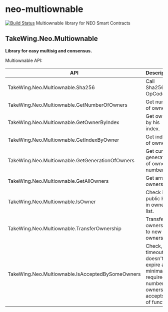 # neo-multiownable
[![Build Status](https://dev.azure.com/soloway2010/TakeWing.Neo.Multiownable/_apis/build/status/soloway2010.neo-multiownable?branchName=develop)](https://dev.azure.com/soloway2010/TakeWing.Neo.Multiownable/_build/latest?definitionId=1?branchName=develop)
Multiownable library for NEO Smart Contracts

## TakeWing.Neo.Multiownable
**Library for easy multisig and consensus.**

Multiownable API:

|						**API**						|											**Description**												|
| ------------------------------------------------- | ------------------------------------------------------------------------------------------------------|
| TakeWing.Neo.Multiownable.Sha256					| Call Sha256 by OpCode.																				|
| TakeWing.Neo.Multiownable.GetNumberOfOwners		| Get number of owners.																					|
| TakeWing.Neo.Multiownable.GetOwnerByIndex			| Get owner by his index.																				|
| TakeWing.Neo.Multiownable.GetIndexByOwner			| Get index of owner.																					|
| TakeWing.Neo.Multiownable.GetGenerationOfOwners	| Get current generation of owners number.																|
| TakeWing.Neo.Multiownable.GetAllOwners			| Get array of owners.																					|
| TakeWing.Neo.Multiownable.IsOwner					| Check if public key in owners list.																	|
| TakeWing.Neo.Multiownable.TransferOwnership		| Transfer ownership to new owners list.																|
| TakeWing.Neo.Multiownable.IsAcceptedBySomeOwners	| Check, that timeout doesn't expire and minimal required number of owners accepts call of function.	|

